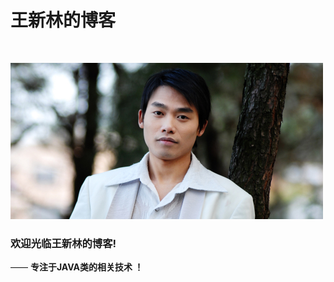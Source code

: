 # 王新林的博客

<br>

![欢迎光临王新林的博客！](amWiki/images/common/wangxl.png "欢迎光临王新林的博客！")  

### 欢迎光临王新林的博客!
—— **专注于JAVA类的相关技术 ！**  
